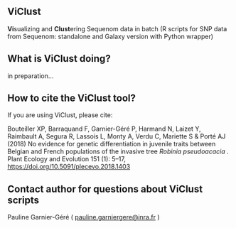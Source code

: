 ## ViClust
**Vi**sualizing and **Clust**ering Sequenom data in batch 
(R scripts for SNP data from Sequenom: standalone and Galaxy version with Python wrapper)

## What is ViClust doing?
in preparation...

## How to cite the ViClust tool?

If you are using ViClust, please cite:

Bouteiller XP, Barraquand F, Garnier-Géré P, Harmand N, Laizet Y, Raimbault A, Segura R, Lassois L,
Monty A, Verdu C, Mariette S & Porté AJ (2018) No evidence for genetic differentiation in juvenile traits between Belgian
and French populations of the invasive tree <i>Robinia pseudoacacia </i>. Plant Ecology and Evolution 151 (1): 5–17,
https://doi.org/10.5091/plecevo.2018.1403

## Contact author for questions about ViClust scripts
Pauline Garnier-Géré ( pauline.garniergere@inra.fr )

